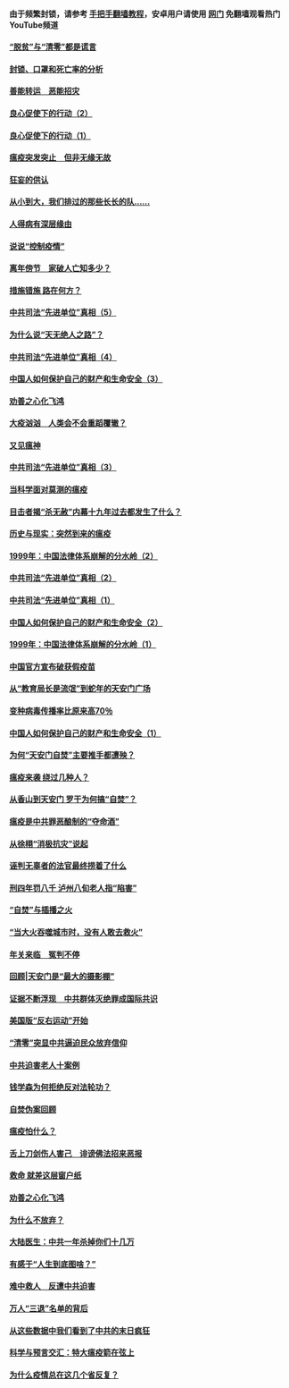#### 由于频繁封锁，请参考 [手把手翻墙教程](https://github.com/gfw-breaker/guides/wiki/)，安卓用户请使用 [网门](https://github.com/gfw-breaker/nogfw/blob/master/dl.md?t=03041700) 免翻墙观看热门YouTube频道 

#### [“脱贫”与“清零”都是谎言](../pages/19/421590.md?t=03041700) 

#### [封锁、口罩和死亡率的分析](../pages/19/421495.md?t=03041700) 

#### [善能转运　恶能招灾](../pages/19/421334.md?t=03041700) 

#### [良心促使下的行动（2）](../pages/19/421361.md?t=03041700) 

#### [良心促使下的行动（1）](../pages/19/421302.md?t=03041700) 

#### [瘟疫突发突止　但非无缘无故](../pages/19/421281.md?t=03041700) 

#### [狂妄的供认](../pages/19/421199.md?t=03041700) 

#### [从小到大，我们排过的那些长长的队……](../pages/19/421243.md?t=03041700) 

#### [人得病有深层缘由](../pages/19/420864.md?t=03041700) 

#### [说说“控制疫情”](../pages/19/420831.md?t=03041700) 

#### [离年傍节　家破人亡知多少？](../pages/19/420563.md?t=03041700) 

#### [措施错施  路在何方？](../pages/19/420076.md?t=03041700) 

#### [中共司法“先进单位”真相（5）](../pages/19/419453.md?t=03041700) 

#### [为什么说“天无绝人之路”？](../pages/19/419618.md?t=03041700) 

#### [中共司法“先进单位”真相（4）](../pages/19/419452.md?t=03041700) 

#### [中国人如何保护自己的财产和生命安全（3）](../pages/19/419405.md?t=03041700) 

#### [劝善之心化飞鸿](../pages/19/418758.md?t=03041700) 

#### [大疫汹汹　人类会不会重蹈覆辙？](../pages/19/419691.md?t=03041700) 

#### [又见瘟神](../pages/19/419225.md?t=03041700) 

#### [中共司法“先进单位”真相（3）](../pages/19/419451.md?t=03041700) 

#### [当科学面对莫测的瘟疫](../pages/19/419625.md?t=03041700) 

#### [目击者揭“杀无赦”内幕十九年过去都发生了什么？](../pages/19/419617.md?t=03041700) 

#### [历史与现实：突然到来的瘟疫](../pages/19/419619.md?t=03041700) 

#### [1999年：中国法律体系崩解的分水岭（2）](../pages/19/419455.md?t=03041700) 

#### [中共司法“先进单位”真相（2）](../pages/19/419450.md?t=03041700) 

#### [中共司法“先进单位”真相（1）](../pages/19/419449.md?t=03041700) 

#### [中国人如何保护自己的财产和生命安全（2）](../pages/19/419404.md?t=03041700) 

#### [1999年：中国法律体系崩解的分水岭（1）](../pages/19/419454.md?t=03041700) 

#### [中国官方宣布破获假疫苗](../pages/19/419504.md?t=03041700) 

#### [从“教育局长是流氓”到蛇年的天安门广场](../pages/19/419470.md?t=03041700) 

#### [变种病毒传播率比原来高70％](../pages/19/419456.md?t=03041700) 

#### [中国人如何保护自己的财产和生命安全（1）](../pages/19/419403.md?t=03041700) 

#### [为何“天安门自焚”主要推手都遭殃？](../pages/19/419348.md?t=03041700) 

#### [瘟疫来袭 绕过几种人？](../pages/19/419349.md?t=03041700) 

#### [从香山到天安门 罗干为何搞“自焚”？](../pages/19/419270.md?t=03041700) 

#### [瘟疫是中共罪恶酿制的“夺命酒”](../pages/19/419223.md?t=03041700) 

#### [从徐栩“消极抗灾”说起](../pages/19/419224.md?t=03041700) 

#### [诬判无辜者的法官最终捞着了什么](../pages/19/419268.md?t=03041700) 

#### [刑四年罚八千 泸州八旬老人指“陷害”](../pages/19/419232.md?t=03041700) 

#### [“自焚”与插播之火](../pages/19/419226.md?t=03041700) 

#### [“当大火吞噬城市时，没有人敢去救火”](../pages/19/419077.md?t=03041700) 

#### [年关来临　冤判不停](../pages/19/419093.md?t=03041700) 

#### [回顾|天安门是“最大的摄影棚”](../pages/19/380866.md?t=03041700) 

#### [证据不断浮现　中共群体灭绝罪成国际共识](../pages/19/419031.md?t=03041700) 

#### [美国版“反右运动”开始](../pages/19/419030.md?t=03041700) 

#### [“清零”突显中共逼迫民众放弃信仰](../pages/19/418995.md?t=03041700) 

#### [中共迫害老人十案例](../pages/19/418831.md?t=03041700) 

#### [钱学森为何拒绝反对法轮功？](../pages/19/418905.md?t=03041700) 

#### [自焚伪案回顾](../pages/19/418799.md?t=03041700) 

#### [瘟疫怕什么？](../pages/19/418800.md?t=03041700) 

#### [舌上刀剑伤人害己　诽谤佛法招来恶报](../pages/19/418731.md?t=03041700) 

#### [救命 就差这层窗户纸](../pages/19/418706.md?t=03041700) 

#### [劝善之心化飞鸿](../pages/19/416766.md?t=03041700) 

#### [为什么不放弃？](../pages/19/418691.md?t=03041700) 

#### [大陆医生：中共一年杀掉你们十几万](../pages/19/418670.md?t=03041700) 

#### [有感于“人生到底图啥？”](../pages/19/418624.md?t=03041700) 

#### [难中救人　反遭中共迫害](../pages/19/418414.md?t=03041700) 

#### [万人“三退”名单的背后](../pages/19/418505.md?t=03041700) 

#### [从这些数据中我们看到了中共的末日疯狂](../pages/19/418420.md?t=03041700) 

#### [科学与预言交汇：特大瘟疫箭在弦上](../pages/19/418266.md?t=03041700) 

#### [为什么疫情总在这几个省反复？](../pages/19/418219.md?t=03041700) 

